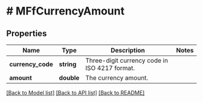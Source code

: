# # MFfCurrencyAmount

## Properties

Name | Type | Description | Notes
------------ | ------------- | ------------- | -------------
**currency_code** | **string** | Three-digit currency code in ISO 4217 format. |
**amount** | **double** | The currency amount. |

[[Back to Model list]](../../README.md#models) [[Back to API list]](../../README.md#endpoints) [[Back to README]](../../README.md)
